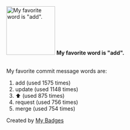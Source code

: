 <img src="https://my-badges.github.io/my-badges/favorite-word.png" alt="My favorite word is &quot;add&quot;." title="My favorite word is &quot;add&quot;." width="128">
<strong>My favorite word is &quot;add&quot;.</strong>
<br><br>

My favorite commit message words are:

1. add (used 1575 times)
2. update (used 1148 times)
3. :arrow_up: (used 875 times)
4. request (used 756 times)
5. merge (used 754 times)


Created by <a href="https://github.com/my-badges/my-badges">My Badges</a>